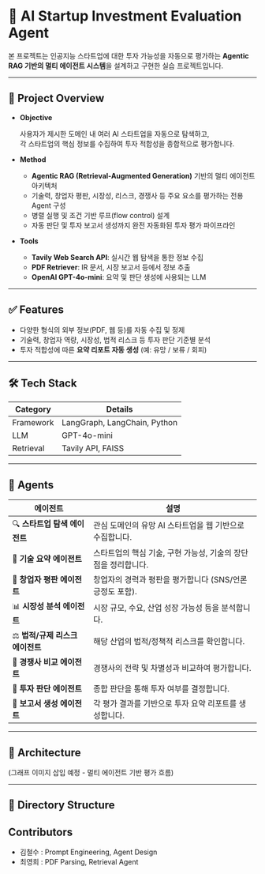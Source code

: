 # 🧠 AI Startup Investment Evaluation Agent

본 프로젝트는 인공지능 스타트업에 대한 투자 가능성을 자동으로 평가하는 **Agentic RAG 기반의 멀티 에이전트 시스템**을 설계하고 구현한 실습 프로젝트입니다.

---

## 📌 Project Overview

- **Objective**
  
  사용자가 제시한 도메인 내 여러 AI 스타트업을 자동으로 탐색하고,  
  각 스타트업의 핵심 정보를 수집하여 투자 적합성을 종합적으로 평가합니다.

- **Method**
  - **Agentic RAG (Retrieval-Augmented Generation)** 기반의 멀티 에이전트 아키텍처
  - 기술력, 창업자 평판, 시장성, 리스크, 경쟁사 등 주요 요소를 평가하는 전용 Agent 구성
  - 병렬 실행 및 조건 기반 루프(flow control) 설계
  - 자동 판단 및 투자 보고서 생성까지 완전 자동화된 투자 평가 파이프라인

- **Tools**
  - **Tavily Web Search API**: 실시간 웹 탐색을 통한 정보 수집
  - **PDF Retriever**: IR 문서, 시장 보고서 등에서 정보 추출
  - **OpenAI GPT-4o-mini**: 요약 및 판단 생성에 사용되는 LLM

---

## ✅ Features

- 다양한 형식의 외부 정보(PDF, 웹 등)를 자동 수집 및 정제
- 기술력, 창업자 역량, 시장성, 법적 리스크 등 투자 판단 기준별 분석
- 투자 적합성에 따른 **요약 리포트 자동 생성** (예: 유망 / 보류 / 회피)

---

## 🛠️ Tech Stack

| Category   | Details                             |
|------------|-------------------------------------|
| Framework  | LangGraph, LangChain, Python        |
| LLM        | GPT-4o-mini          |
| Retrieval  | Tavily API, FAISS         |

---

## 🤖 Agents

| 에이전트 | 설명 |
|----------|------|
| 🔍 **스타트업 탐색 에이전트** | 관심 도메인의 유망 AI 스타트업을 웹 기반으로 수집합니다. |
| 🔧 **기술 요약 에이전트** | 스타트업의 핵심 기술, 구현 가능성, 기술의 장단점을 정리합니다. |
| 🙋 **창업자 평판 에이전트** | 창업자의 경력과 평판을 평가합니다 (SNS/언론 긍정도 포함). |
| 📊 **시장성 분석 에이전트** | 시장 규모, 수요, 산업 성장 가능성 등을 분석합니다. |
| ⚖️ **법적/규제 리스크 에이전트** | 해당 산업의 법적/정책적 리스크를 확인합니다. |
| 🥊 **경쟁사 비교 에이전트** | 경쟁사의 전략 및 차별성과 비교하여 평가합니다. |
| 🧮 **투자 판단 에이전트** | 종합 판단을 통해 투자 여부를 결정합니다. |
| 📝 **보고서 생성 에이전트** | 각 평가 결과를 기반으로 투자 요약 리포트를 생성합니다. |

---

## 🧩 Architecture  
(그래프 이미지 삽입 예정 - 멀티 에이전트 기반 평가 흐름)

---

## 📁 Directory Structure

## Contributors 
- 김철수 : Prompt Engineering, Agent Design 
- 최영희 : PDF Parsing, Retrieval Agent 